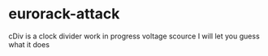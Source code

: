 # eurorack-attack
 
cDiv is a clock divider work in progress
voltage scource I will let you guess what it does
